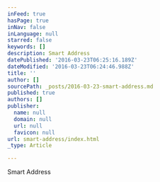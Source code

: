 ```yaml
---
inFeed: true
hasPage: true
inNav: false
inLanguage: null
starred: false
keywords: []
description: Smart Address
datePublished: '2016-03-23T06:25:16.189Z'
dateModified: '2016-03-23T06:24:46.988Z'
title: ''
author: []
sourcePath: _posts/2016-03-23-smart-address.md
published: true
authors: []
publisher:
  name: null
  domain: null
  url: null
  favicon: null
url: smart-address/index.html
_type: Article

---
```

Smart Address